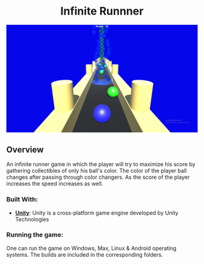 <h1 align=center> Infinite Runnner </h1>
<div align="center">
	<img src="pic.png" alt="Infinite Runner Pic">
</div>

## Overview
An infinite runner game in which the player will try to maximize his score by gathering collectibles of only his ball's color. The color of the player ball changes after passing through color changers. As the score of the player increases the speed increases as well.

### Built With:
- [**Unity**](https://unity3d.com/): Unity is a cross-platform game engine developed by Unity Technologies

### Running the game:
One can run the game on Windows, Max, Linux & Android operating systems. The builds are included in the corresponding folders.
